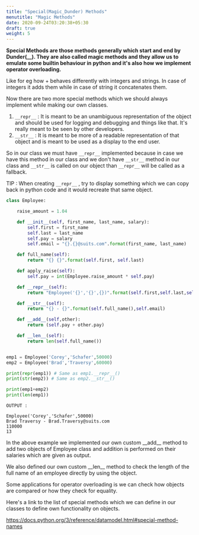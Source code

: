 ```yaml
---
title: "Special(Magic_Dunder) Methods"
menutitle: "Magic Methods"
date: 2020-09-24T03:20:38+05:30
draft: true
weight: 5
---
```




__Special Methods are those methods generally which start  and end by Dunder(\_\_). They are also called magic methods and they allow us to emulate some builtin behaviour in python and it's also how we implement operator overloading.__

Like for eg how + behaves differently with integers and strings. In case of integers it adds them while in case of string it concatenates them.



Now there are two more special methods which we should always implement while making our own classes.

1.  `__repr__` : It is meant to be an unambiguous representation of the object and should be used for logging and debugging and things like that. It's really meant to be seen by other developers.
2.  `__str__` : It is meant to be more of a readable representation of that object and is meant to be used as a display to the end user.

So in our class we must have `__repr__` implemented because in case we have this method in our class and we don't have `__str__` method in our class and `__str__` is called on our object than `__repr__` will be called as a fallback.

TIP : When creating `__repr__` , try to display something which we can copy back in python code and it would recreate that same object.



```python
class Employee:

    raise_amount = 1.04

    def __init__(self, first_name, last_name, salary):
        self.first = first_name
        self.last = last_name
        self.pay = salary
        self.email = "{}.{}@suits.com".format(first_name, last_name)

    def full_name(self):
        return "{} {}".format(self.first, self.last)

    def apply_raise(self):
        self.pay = int(Employee.raise_amount * self.pay)

    def __repr__(self):
        return "Employee('{}','{}',{})".format(self.first,self.last,self.pay)

    def __str__(self):
        return "{} - {}".format(self.full_name(),self.email)

    def __add__(self,other):
        return (self.pay + other.pay)

    def __len__(self):
        return len(self.full_name())


emp1 = Employee('Corey','Schafer',50000)
emp2 = Employee('Brad','Traversy',60000)

print(repr(emp1)) # Same as emp1.__repr__()
print(str(emp2)) # Same as emp2.__str__()

print(emp1+emp2)
print(len(emp1))
```



```foo
OUTPUT :

Employee('Corey','Schafer',50000)
Brad Traversy - Brad.Traversy@suits.com
110000
13
```



In the above example we implemented our own custom \_\_add\_\_ method to add two objects of Employee class and addition is performed on their salaries which are given as output.

We also defined our own custom \_\_len\_\_ method to check the length of the full name of an employee directly by using the object.



Some applications for operator overloading is we can check how objects are compared or how they check for equality.



Here's a link to the list of special methods which we can define in our classes to define own functionality on objects.

https://docs.python.org/3/reference/datamodel.html#special-method-names



